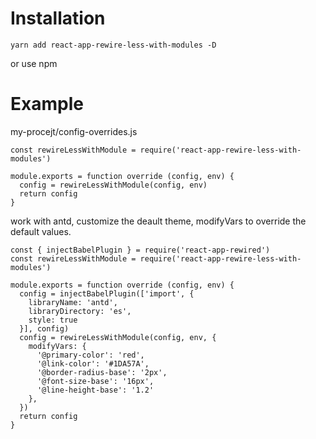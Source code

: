 # Installation

```
yarn add react-app-rewire-less-with-modules -D
```
or use npm

# Example

 my-procejt/config-overrides.js

```
const rewireLessWithModule = require('react-app-rewire-less-with-modules')

module.exports = function override (config, env) {
  config = rewireLessWithModule(config, env)
  return config
}

```

 work with antd, customize the deault theme,  modifyVars to override the default values.

```
const { injectBabelPlugin } = require('react-app-rewired')
const rewireLessWithModule = require('react-app-rewire-less-with-modules')

module.exports = function override (config, env) {
  config = injectBabelPlugin(['import', {
    libraryName: 'antd',
    libraryDirectory: 'es',
    style: true
  }], config)
  config = rewireLessWithModule(config, env, {
    modifyVars: {
      '@primary-color': 'red',
      '@link-color': '#1DA57A',
      '@border-radius-base': '2px',
      '@font-size-base': '16px',
      '@line-height-base': '1.2'
    },
  })
  return config
}

```
